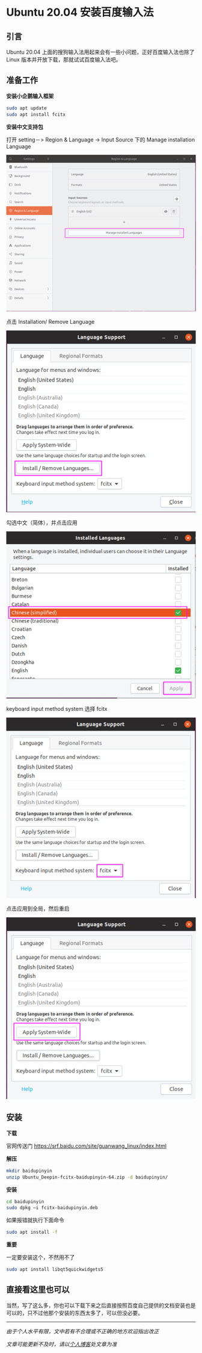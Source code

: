 # Ubuntu 20.04 安装百度输入法

## 引言

Ubuntu 20.04 上面的搜狗输入法用起来会有一些小问题，正好百度输入法也除了 Linux 版本并开放下载，那就试试百度输入法吧。



## 准备工作

**安装小企鹅输入框架**

```bash
sudo apt update
sudo apt install fcitx
```

**安装中文支持包**

打开 setting－> Region & Language -> Input Source 下的 Manage installation Language

![01](img/011/01.png)

点击 Installation/ Remove Language

![02](img/011/02.png)

勾选中文（简体），并点击应用

![03](img/011/03.png)

keyboard input method system 选择 fcitx

![img](img/011/04.png)



点击应用到全局，然后重启

![img](img/011/05.png)

 

## 安装

**下载**

官网传送门 <https://srf.baidu.com/site/guanwang_linux/index.html>

**解压**

```bash
mkdir baidupinyin
unzip Ubuntu_Deepin-fcitx-baidupinyin-64.zip -d baidupinyin/
```

**安装**

```bash
cd baidupinyin
sudo dpkg –i fcitx-baidupinyin.deb
```

如果报错就执行下面命令

```bash
sudo apt install -f
```

**重要**

一定要安装这个，不然用不了

```bash
sudo apt install libqt5quickwidgets5
```



## 直接看这里也可以

当然，写了这么多，你也可以下载下来之后直接按照百度自己提供的文档安装也是可以的，只不过他那个安装的东西太多了，可以但没必要。






***

*由于个人水平有限，文中若有不合理或不正确的地方欢迎指出改正*

*文章可能更新不及时，请以[个人博客](https://zcteo.top/)处文章为准*

